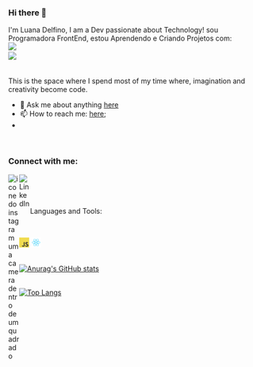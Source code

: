 ### Hi there 📝

 I'm Luana Delfino, I am a Dev passionate about Technology!
sou Programadora FrontEnd, estou Aprendendo e Criando Projetos com:
<br>
<img src="https://img.shields.io/badge/HTML5-E34F26?style=for-the-badge&logo=html5&logoColor=white">
<br/>
<img src="https://img.shields.io/badge/CSS3-1572B6?style=for-the-badge&logo=css3&logoColor=white">
<br/>
<br/>


This is the space where I spend most of my time where, imagination and creativity become code.

- 💬 Ask me about anything [here](https://www.linkedin.com/in/luana-delfino-08b480182/)
- 📫 How to reach me: [here](luanadelfinodevfrontend@gmail.com);
- <br/>

<br />

### Connect with me:

<p>
<a href="https://www.instagram.com/luanadelfinodev24/?hl=pt-br">
<img align="left" alt="icone do instagram uma camera dentro de um quadrado" width="22px" src="https://cdn.jsdelivr.net/npm/simple-icons@v3/icons/instagram.svg" />
</a>
<a href="https://www.linkedin.com/in/luana-delfino-08b480182/">
<img align="left" alt="LinkedIn" width="22px" src="https://cdn.jsdelivr.net/npm/simple-icons@v3/icons/linkedin.svg" />
</a>
</p>
<br/>
<br/>


<p align="left">
 <br/>
 Languages and Tools:
 </p>
<br/>

<code><img height="20" src="https://raw.githubusercontent.com/github/explore/80688e429a7d4ef2fca1e82350fe8e3517d3494d/topics/javascript/javascript.png"></code>
<code><img height="20" src="https://raw.githubusercontent.com/github/explore/80688e429a7d4ef2fca1e82350fe8e3517d3494d/topics/react/react.png"></code>
<br/>
<br/>


[![Anurag's GitHub stats](https://github-readme-stats.vercel.app/api?username=Ludelfino24)](https://github.com/anuraghazra/github-readme-stats)
<br/>
<br />

[![Top Langs](https://github-readme-stats.vercel.app/api/top-langs/?username=Ludelfino24&layout=compact&show_icons=true&theme=buefy)](https://github.com/rodolfomori/github-readme-stats)

